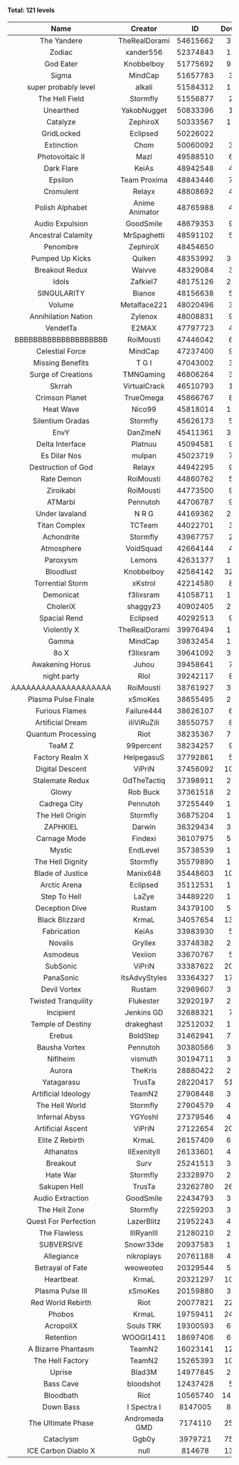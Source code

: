 #### Total: 121 levels

| Name | Creator | ID | Downloads | Likes |
|:---:|:---:|:---:|:---:|:---:|
| The Yandere | TheRealDorami | 54615662 | 370562 | 55104
| Zodiac | xander556 | 52374843 | 151413 | 14095
| God Eater | Knobbelboy | 51775692 | 972370 | 108159
| Sigma | MindCap | 51657783 | 39378 | 3564
| super probably level | alkali | 51584312 | 126201 | 8611
| The Hell Field | Stormfly | 51556877 | 26171 | 2043
| Unearthed | YakobNugget | 50833396 | 10917 | 826
| Catalyze | ZephiroX | 50333567 | 106381 | 8504
| GridLocked | Eclipsed | 50226022 | 9677 | 731
| Extinction | Chom | 50060092 | 36463 | 2676
| Photovoltaic II | Mazl | 49588510 | 60309 | 5325
| Dark Flare | KeiAs | 48942548 | 47979 | 4480
| Epsilon | Team Proxima | 48843446 | 73088 | 6955
| Cromulent | Relayx | 48808692 | 44382 | 5112
| Polish Alphabet | Anime Animator | 48765988 | 41640 | 2768
| Audio Expulsion | GoodSmile | 48679353 | 99084 | 8252
| Ancestral Calamity | MrSpaghetti | 48591102 | 57270 | 5123
| Penombre | ZephiroX | 48454650 | 8924 | 738
| Pumped Up Kicks | Quiken | 48353992 | 348012 | 47397
| Breakout Redux | Waivve | 48329084 | 33202 | 3013
| Idols | Zafkiel7 | 48175126 | 249645 | 27694
| SINGULARITY | Bianox | 48156638 | 50831 | 7405
| Volume | Metalface221 | 48020496 | 36972 | 2452
| Annihilation Nation | Zylenox | 48008831 | 94401 | 8271
| VendetTa | E2MAX | 47797723 | 44474 | 4047
| BBBBBBBBBBBBBBBBBBBB | RoiMousti | 47446042 | 67796 | 4254
| Celestial Force  | MindCap | 47237400 | 92030 | 8244
| Missing Benefits | T G I | 47043002 | 33668 | 2467
| Surge of Creations | TMNGaming | 46806264 | 37102 | 3288
| Skrrah | VirtualCrack | 46510793 | 16200 | 1098
| Crimson Planet | TrueOmega | 45866767 | 88246 | 10953
| Heat Wave | Nico99 | 45818014 | 103659 | 8995
| Silentium Gradas | Stormfly | 45626173 | 57369 | 4441
| EnvY | DanZmeN | 45411361 | 356884 | 30580
| Delta Interface | Platnuu | 45094581 | 93229 | 8878
| Es Dilar Nos | mulpan | 45023719 | 77719 | 6724
| Destruction of God | Relayx | 44942295 | 98663 | 9539
| Rate Demon | RoiMousti | 44860762 | 51717 | 4721
| Ziroikabi | RoiMousti | 44773500 | 97450 | 8012
| ATMarbl | Pennutoh | 44706787 | 94616 | 8138
| Under lavaland | N R G | 44169362 | 284076 | 25137
| Titan Complex | TCTeam | 44022701 | 38177 | 3605
| Achondrite | Stormfly | 43967757 | 26644 | 2463
| Atmosphere | VoidSquad | 42664144 | 43693 | 3467
| Paroxysm | Lemons | 42631377 | 179495 | 14213
| Bloodlust | Knobbelboy | 42584142 | 3255637 | 284021
| Torrential Storm | xKstrol | 42214580 | 84653 | 2459
| Demonicat | f3lixsram | 41058711 | 183425 | 14224
| CholeriX | shaggy23 | 40902405 | 274992 | 19736
| Spacial Rend | Eclipsed | 40292513 | 92329 | 7840
| Violently X | TheRealDorami | 39976494 | 152802 | 13017
| Gamma | MindCap | 39832454 | 143794 | 12551
| 8o X | f3lixsram | 39641092 | 302951 | 22609
| Awakening Horus | Juhou | 39458641 | 72062 | 6374
| night party | Rlol | 39242117 | 80948 | 7468
| AAAAAAAAAAAAAAAAAAAA | RoiMousti | 38761927 | 377667 | 23742
| Plasma Pulse Finale | xSmoKes | 38655495 | 213617 | 18536
| Furious Flames | Failure444 | 38626107 | 62388 | 4828
| Artificial Dream | iIiViRuZiIi | 38550757 | 82503 | 7034
| Quantum Processing | Riot | 38235367 | 752669 | 48606
| TeaM Z | 99percent | 38234257 | 90802 | 7150
| Factory Realm X | HelpegasuS | 37792861 | 54210 | 5043
| Digital Descent | ViPriN | 37456092 | 1054283 | 95547
| Stalemate Redux | GdTheTactiq | 37398911 | 240066 | 17804
| Glowy | Rob Buck | 37361518 | 278475 | 26975
| Cadrega City | Pennutoh | 37255449 | 152541 | 13596
| The Hell Origin | Stormfly | 36875204 | 131387 | 10219
| ZAPHKIEL | Darwin | 36329434 | 335446 | 34795
| Carnage Mode | Findexi | 36107975 | 521689 | 48122
| Mystic | EndLevel | 35738539 | 181160 | 16463
| The Hell Dignity | Stormfly | 35579890 | 166140 | 13832
| Blade of Justice | Manix648 | 35448603 | 1065600 | 104976
| Arctic Arena | Eclipsed | 35112531 | 110765 | 8308
| Step To Hell | LaZye | 34489220 | 172067 | 16868
| Deception Dive | Rustam | 34379100 | 521435 | 35241
| Black Blizzard | KrmaL | 34057654 | 1305893 | 121493
| Fabrication | KeiAs | 33983930 | 59916 | 6367
| Novalis | Gryllex | 33748382 | 255688 | 22744
| Asmodeus | Vexiion | 33670767 | 51919 | 4745
| SubSonic | ViPriN | 33387622 | 2094543 | 154352
| PanaSonic | ItsAdvyStyles | 33364327 | 1706059 | 199193
| Devil Vortex | Rustam | 32969607 | 317024 | 27627
| Twisted Tranquility | Flukester | 32920197 | 233892 | 22279
| Incipient | Jenkins GD | 32688321 | 76112 | 7015
| Temple of Destiny | drakeghast | 32512032 | 176247 | 16878
| Erebus | BoldStep | 31462941 | 742647 | 67489
| Bausha Vortex | Pennutoh | 30380566 | 355051 | 31311
| Niflheim | vismuth | 30194711 | 328119 | 25911
| Aurora | TheKris | 28880422 | 231960 | 21326
| Yatagarasu  | TrusTa | 28220417 | 5149036 | 455855
| Artificial Ideology | TeamN2 | 27908448 | 375122 | 36713
| The Hell World | Stormfly | 27904579 | 409474 | 29095
| Infernal Abyss | YGYoshI | 27379546 | 415436 | 40673
| Artificial Ascent | ViPriN | 27122654 | 2041587 | 172046
| Elite Z Rebirth | KrmaL | 26157409 | 695514 | 43967
| Athanatos | IIExenityII | 26133601 | 453176 | 48937
| Breakout | Surv | 25241513 | 307969 | 30534
| Hate War | Stormfly | 23328970 | 218909 | 16097
| Sakupen Hell | TrusTa | 23262780 | 2629865 | 182478
| Audio Extraction | GoodSmile | 22434793 | 360194 | 33559
| The Hell Zone | Stormfly | 22259203 | 398209 | 25276
| Quest For Perfection | LazerBlitz | 21952243 | 408403 | 34019
| The Flawless | IlIRyanIlI | 21280210 | 283853 | 25019
| SUBVERSIVE | Snowr33de | 20937583 | 135276 | 16169
| Allegiance | nikroplays | 20761188 | 401643 | 42251
| Betrayal of Fate | weoweoteo | 20329544 | 572103 | 52094
| Heartbeat | KrmaL | 20321297 | 1053521 | 90094
| Plasma Pulse III | xSmoKes | 20159880 | 303728 | 28796
| Red World Rebirth | Riot | 20077821 | 2234019 | 142719
| Phobos | KrmaL | 19759411 | 2411269 | 205349
| AcropoliX | Souls TRK | 19300593 | 635953 | 79931
| Retention | WOOGI1411 | 18697406 | 617451 | 73165
| A Bizarre Phantasm | TeamN2 | 16023141 | 1273330 | 123005
| The Hell Factory | TeamN2 | 15265393 | 1047547 | 99211
| Uprise | Blad3M | 14977845 | 254423 | 23464
| Bass Cave | bloodshot | 12437428 | 55451 | 5384
| Bloodbath | Riot | 10565740 | 14850782 | 1282664
| Down Bass | I Spectra I | 8147005 | 840183 | 73098
| The Ultimate Phase | Andromeda GMD | 7174110 | 2523532 | 241706
| Cataclysm | Ggb0y | 3979721 | 7535897 | 572609
| ICE Carbon Diablo X | null | 814678 | 1365143 | 94570
